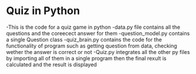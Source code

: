 # Quiz in Python
-This is the code for a quiz game in python
-data.py file contains all the questions and the coreecect answer for them
-question_model.py contains a single Question class
-quiz_brain.py contains the code for the functionality of program such as getting question from data, checking wether the answer is correct or not 
-Quiz.py integrates all the other py files by importing all of them in a single program then the final rexult is calculated and the result is displayed 
